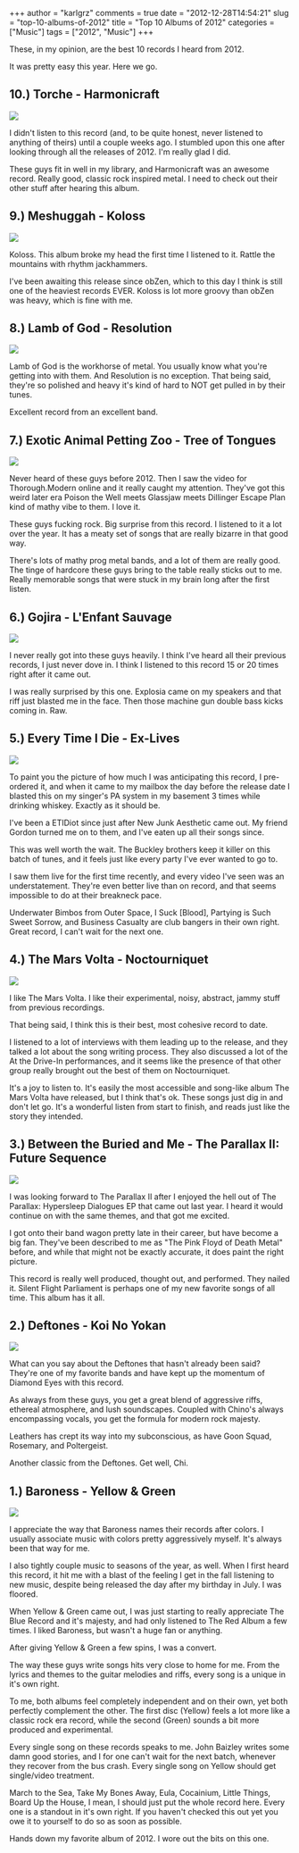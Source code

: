 +++
author = "karlgrz"
comments = true
date = "2012-12-28T14:54:21"
slug = "top-10-albums-of-2012"
title = "Top 10 Albums of 2012"
categories = ["Music"]
tags = ["2012", "Music"]
+++

These, in my opinion, are the best 10 records I heard from 2012.

It was pretty easy this year. Here we go.

## 10.) Torche - Harmonicraft
[![](/images/2012-12-28-top-10-albums-of-2012/Torche_-_Harmonicraft.jpg)](http://open.spotify.com/album/4m2nF2XI6ZF6qhUXoYwmJu)

I didn't listen to this record (and, to be quite honest, never listened to anything of theirs) until a couple weeks ago. I stumbled upon this one after looking through all the releases of 2012. I'm really glad I did.

These guys fit in well in my library, and Harmonicraft was an awesome record. Really good, classic rock inspired metal. I need to check out their other stuff after hearing this album.

## 9.) Meshuggah - Koloss
[![](/images/2012-12-28-top-10-albums-of-2012/Meshuggah_Koloss.jpg)](http://open.spotify.com/album/4dRVePH9UccfAjGUdxtLhJ)

Koloss. This album broke my head the first time I listened to it. Rattle the mountains with rhythm jackhammers.

I've been awaiting this release since obZen, which to this day I think is still one of the heaviest records EVER. Koloss is lot more groovy than obZen was heavy, which is fine with me.

## 8.) Lamb of God - Resolution
[![](/images/2012-12-28-top-10-albums-of-2012/LOG_Resolution.jpg)](http://open.spotify.com/album/4ziMCfnsGVmOIaVjHzcPMk)

Lamb of God is the workhorse of metal. You usually know what you're getting into with them. And Resolution is no exception. That being said, they're so polished and heavy it's kind of hard to NOT get pulled in by their tunes.

Excellent record from an excellent band.

## 7.) Exotic Animal Petting Zoo - Tree of Tongues
[![](/images/2012-12-28-top-10-albums-of-2012/exoticanimalpettingzoot.jpg)](http://open.spotify.com/album/42GTcaPPXuxQu8SuLzSz2d)

Never heard of these guys before 2012. Then I saw the video for Thorough.Modern online and it really caught my attention. They've got this weird later era Poison the Well meets Glassjaw meets Dillinger Escape Plan kind of mathy vibe to them. I love it.

These guys fucking rock. Big surprise from this record. I listened to it a lot over the year. It has a meaty set of songs that are really bizarre in that good way.

There's lots of mathy prog metal bands, and a lot of them are really good. The tinge of hardcore these guys bring to the table really sticks out to me. Really memorable songs that were stuck in my brain long after the first listen.

## 6.) Gojira - L'Enfant Sauvage
[![](/images/2012-12-28-top-10-albums-of-2012/Gojira_-_L_Enfant_Sauvage_cover.jpg)](http://open.spotify.com/album/5dxqD5Kc6cRRi3rErmDfXG)

I never really got into these guys heavily. I think I've heard all their previous records, I just never dove in. I think I listened to this record 15 or 20 times right after it came out.

I was really surprised by this one. Explosia came on my speakers and that riff just blasted me in the face. Then those machine gun double bass kicks coming in. Raw.

## 5.) Every Time I Die - Ex-Lives
[![](/images/2012-12-28-top-10-albums-of-2012/Ex-LivesCoverETID.jpg)](http://open.spotify.com/album/02usw23nMlcBnv4Rs6DNSp)

To paint you the picture of how much I was anticipating this record, I pre-ordered it, and when it came to my mailbox the day before the release date I blasted this on my singer's PA system in my basement 3 times while drinking whiskey. Exactly as it should be.

I've been a ETIDiot since just after New Junk Aesthetic came out. My friend Gordon turned me on to them, and I've eaten up all their songs since.

This was well worth the wait. The Buckley brothers keep it killer on this batch of tunes, and it feels just like every party I've ever wanted to go to.

I saw them live for the first time recently, and every video I've seen was an understatement. They're even better live than on record, and that seems impossible to do at their breakneck pace.

Underwater Bimbos from Outer Space, I Suck [Blood], Partying is Such Sweet Sorrow, and Business Casualty are club bangers in their own right. Great record, I can't wait for the next one.

## 4.) The Mars Volta - Noctourniquet
[![](/images/2012-12-28-top-10-albums-of-2012/5127-marsvolta.jpg)](http://open.spotify.com/album/5GyGFzu6xezfUvT3eImX1G)

I like The Mars Volta. I like their experimental, noisy, abstract, jammy stuff from previous recordings.

That being said, I think this is their best, most cohesive record to date.

I listened to a lot of interviews with them leading up to the release, and they talked a lot about the song writing process. They also discussed a lot of the At the Drive-In performances, and it seems like the presence of that other group really brought out the best of them on Noctourniquet.

It's a joy to listen to. It's easily the most accessible and song-like album The Mars Volta have released, but I think that's ok. These songs just dig in and don't let go. It's a wonderful listen from start to finish, and reads just like the story they intended.

## 3.) Between the Buried and Me - The Parallax II: Future Sequence
[![](/images/2012-12-28-top-10-albums-of-2012/The_Parallax_II_Future_Sequence_-_Between_the_Buried_and_Me.jpg)](http://open.spotify.com/album/4h1cJGn862tFqvVA7Jw9NQ)

I was looking forward to The Parallax II after I enjoyed the hell out of The Parallax: Hypersleep Dialogues EP that came out last year. I heard it would continue on with the same themes, and that got me excited.

I got onto their band wagon pretty late in their career, but have become a big fan. They've been described to me as "The Pink Floyd of Death Metal" before, and while that might not be exactly accurate, it does paint the right picture.

This record is really well produced, thought out, and performed. They nailed it. Silent Flight Parliament is perhaps one of my new favorite songs of all time. This album has it all.

## 2.) Deftones - Koi No Yokan
[![](/images/2012-12-28-top-10-albums-of-2012/Deftones_-_Koi_No_Yokan.jpg)](http://open.spotify.com/album/4PIVdqvL1Rc7T7Vfsr8n8Q)

What can you say about the Deftones that hasn't already been said? They're one of my favorite bands and have kept up the momentum of Diamond Eyes with this record.

As always from these guys, you get a great blend of aggressive riffs, ethereal atmosphere, and lush soundscapes. Coupled with Chino's always encompassing vocals, you get the formula for modern rock majesty.

Leathers has crept its way into my subconscious, as have Goon Squad, Rosemary, and Poltergeist.

Another classic from the Deftones. Get well, Chi.

## 1.) Baroness - Yellow & Green
[![](/images/2012-12-28-top-10-albums-of-2012/Baroness_-_Yellow.jpg)](http://open.spotify.com/album/4mSoz87AFyUIcZlCmwbI8s)

I appreciate the way that Baroness names their records after colors. I usually associate music with colors pretty aggressively myself. It's always been that way for me.

I also tightly couple music to seasons of the year, as well. When I first heard this record, it hit me with a blast of the feeling I get in the fall listening to new music, despite being released the day after my birthday in July. I was floored.

When Yellow & Green came out, I was just starting to really appreciate The Blue Record and it's majesty, and had only listened to The Red Album a few times. I liked Baroness, but wasn't a huge fan or anything.

After giving Yellow & Green a few spins, I was a convert.

The way these guys write songs hits very close to home for me. From the lyrics and themes to the guitar melodies and riffs, every song is a unique in it's own right.

To me, both albums feel completely independent and on their own, yet both perfectly complement the other. The first disc (Yellow) feels a lot more like a classic rock era record, while the second (Green) sounds a bit more produced and experimental.

Every single song on these records speaks to me. John Baizley writes some damn good stories, and I for one can't wait for the next batch, whenever they recover from the bus crash. Every single song on Yellow should get single/video treatment.

March to the Sea, Take My Bones Away, Eula, Cocainium, Little Things, Board Up the House, I mean, I should just put the whole record here. Every one is a standout in it's own right. If you haven't checked this out yet you owe it to yourself to do so as soon as possible.

Hands down my favorite album of 2012. I wore out the bits on this one.
